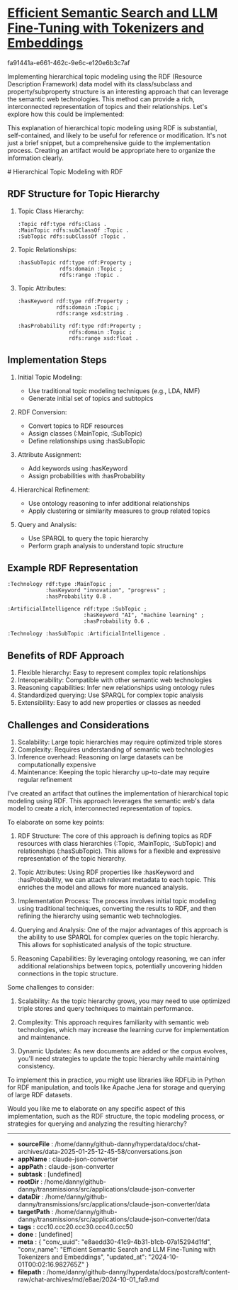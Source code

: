 # [Efficient Semantic Search and LLM Fine-Tuning with Tokenizers and Embeddings](https://claude.ai/chat/e8aedd30-41c9-4b31-b1cb-07a15294d1fd)

fa91441a-e661-462c-9e6c-e120e6b3c7af

 Implementing hierarchical topic modeling using the RDF (Resource Description Framework) data model with its class/subclass and property/subproperty structure is an interesting approach that can leverage the semantic web technologies. This method can provide a rich, interconnected representation of topics and their relationships. Let's explore how this could be implemented:

<antThinking>This explanation of hierarchical topic modeling using RDF is substantial, self-contained, and likely to be useful for reference or modification. It's not just a brief snippet, but a comprehensive guide to the implementation process. Creating an artifact would be appropriate here to organize the information clearly.</antThinking>

<antArtifact identifier="hierarchical-topic-modeling-rdf" type="text/markdown" title="Hierarchical Topic Modeling with RDF">
# Hierarchical Topic Modeling with RDF

## RDF Structure for Topic Hierarchy

1. Topic Class Hierarchy:
   ```turtle
   :Topic rdf:type rdfs:Class .
   :MainTopic rdfs:subClassOf :Topic .
   :SubTopic rdfs:subClassOf :Topic .
   ```

2. Topic Relationships:
   ```turtle
   :hasSubTopic rdf:type rdf:Property ;
                rdfs:domain :Topic ;
                rdfs:range :Topic .
   ```

3. Topic Attributes:
   ```turtle
   :hasKeyword rdf:type rdf:Property ;
               rdfs:domain :Topic ;
               rdfs:range xsd:string .
   
   :hasProbability rdf:type rdf:Property ;
                   rdfs:domain :Topic ;
                   rdfs:range xsd:float .
   ```

## Implementation Steps

1. Initial Topic Modeling:
   - Use traditional topic modeling techniques (e.g., LDA, NMF)
   - Generate initial set of topics and subtopics

2. RDF Conversion:
   - Convert topics to RDF resources
   - Assign classes (:MainTopic, :SubTopic)
   - Define relationships using :hasSubTopic

3. Attribute Assignment:
   - Add keywords using :hasKeyword
   - Assign probabilities with :hasProbability

4. Hierarchical Refinement:
   - Use ontology reasoning to infer additional relationships
   - Apply clustering or similarity measures to group related topics

5. Query and Analysis:
   - Use SPARQL to query the topic hierarchy
   - Perform graph analysis to understand topic structure

## Example RDF Representation

```turtle
:Technology rdf:type :MainTopic ;
            :hasKeyword "innovation", "progress" ;
            :hasProbability 0.8 .

:ArtificialIntelligence rdf:type :SubTopic ;
                        :hasKeyword "AI", "machine learning" ;
                        :hasProbability 0.6 .

:Technology :hasSubTopic :ArtificialIntelligence .
```

## Benefits of RDF Approach

1. Flexible hierarchy: Easy to represent complex topic relationships
2. Interoperability: Compatible with other semantic web technologies
3. Reasoning capabilities: Infer new relationships using ontology rules
4. Standardized querying: Use SPARQL for complex topic analysis
5. Extensibility: Easy to add new properties or classes as needed

## Challenges and Considerations

1. Scalability: Large topic hierarchies may require optimized triple stores
2. Complexity: Requires understanding of semantic web technologies
3. Inference overhead: Reasoning on large datasets can be computationally expensive
4. Maintenance: Keeping the topic hierarchy up-to-date may require regular refinement
</antArtifact>

I've created an artifact that outlines the implementation of hierarchical topic modeling using RDF. This approach leverages the semantic web's data model to create a rich, interconnected representation of topics.

To elaborate on some key points:

1. RDF Structure: The core of this approach is defining topics as RDF resources with class hierarchies (:Topic, :MainTopic, :SubTopic) and relationships (:hasSubTopic). This allows for a flexible and expressive representation of the topic hierarchy.

2. Topic Attributes: Using RDF properties like :hasKeyword and :hasProbability, we can attach relevant metadata to each topic. This enriches the model and allows for more nuanced analysis.

3. Implementation Process: The process involves initial topic modeling using traditional techniques, converting the results to RDF, and then refining the hierarchy using semantic web technologies.

4. Querying and Analysis: One of the major advantages of this approach is the ability to use SPARQL for complex queries on the topic hierarchy. This allows for sophisticated analysis of the topic structure.

5. Reasoning Capabilities: By leveraging ontology reasoning, we can infer additional relationships between topics, potentially uncovering hidden connections in the topic structure.

Some challenges to consider:

1. Scalability: As the topic hierarchy grows, you may need to use optimized triple stores and query techniques to maintain performance.

2. Complexity: This approach requires familiarity with semantic web technologies, which may increase the learning curve for implementation and maintenance.

3. Dynamic Updates: As new documents are added or the corpus evolves, you'll need strategies to update the topic hierarchy while maintaining consistency.

To implement this in practice, you might use libraries like RDFLib in Python for RDF manipulation, and tools like Apache Jena for storage and querying of large RDF datasets.

Would you like me to elaborate on any specific aspect of this implementation, such as the RDF structure, the topic modeling process, or strategies for querying and analyzing the resulting hierarchy?

---

* **sourceFile** : /home/danny/github-danny/hyperdata/docs/chat-archives/data-2025-01-25-12-45-58/conversations.json
* **appName** : claude-json-converter
* **appPath** : claude-json-converter
* **subtask** : [undefined]
* **rootDir** : /home/danny/github-danny/transmissions/src/applications/claude-json-converter
* **dataDir** : /home/danny/github-danny/transmissions/src/applications/claude-json-converter/data
* **targetPath** : /home/danny/github-danny/transmissions/src/applications/claude-json-converter/data
* **tags** : ccc10.ccc20.ccc30.ccc40.ccc50
* **done** : [undefined]
* **meta** : {
  "conv_uuid": "e8aedd30-41c9-4b31-b1cb-07a15294d1fd",
  "conv_name": "Efficient Semantic Search and LLM Fine-Tuning with Tokenizers and Embeddings",
  "updated_at": "2024-10-01T00:02:16.982765Z"
}
* **filepath** : /home/danny/github-danny/hyperdata/docs/postcraft/content-raw/chat-archives/md/e8ae/2024-10-01_fa9.md